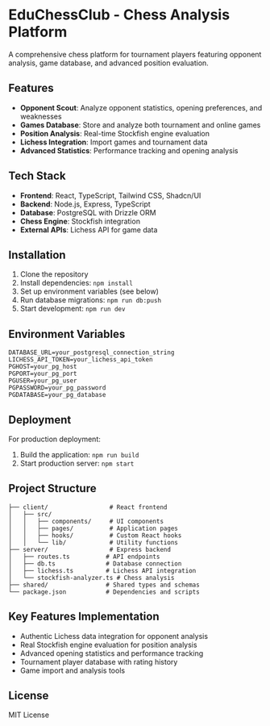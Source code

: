 # EduChessClub - Chess Analysis Platform

A comprehensive chess platform for tournament players featuring opponent analysis, game database, and advanced position evaluation.

## Features

- **Opponent Scout**: Analyze opponent statistics, opening preferences, and weaknesses
- **Games Database**: Store and analyze both tournament and online games
- **Position Analysis**: Real-time Stockfish engine evaluation
- **Lichess Integration**: Import games and tournament data
- **Advanced Statistics**: Performance tracking and opening analysis

## Tech Stack

- **Frontend**: React, TypeScript, Tailwind CSS, Shadcn/UI
- **Backend**: Node.js, Express, TypeScript
- **Database**: PostgreSQL with Drizzle ORM
- **Chess Engine**: Stockfish integration
- **External APIs**: Lichess API for game data

## Installation

1. Clone the repository
2. Install dependencies: `npm install`
3. Set up environment variables (see below)
4. Run database migrations: `npm run db:push`
5. Start development: `npm run dev`

## Environment Variables

```
DATABASE_URL=your_postgresql_connection_string
LICHESS_API_TOKEN=your_lichess_api_token
PGHOST=your_pg_host
PGPORT=your_pg_port
PGUSER=your_pg_user
PGPASSWORD=your_pg_password
PGDATABASE=your_pg_database
```

## Deployment

For production deployment:

1. Build the application: `npm run build`
2. Start production server: `npm start`

## Project Structure

```
├── client/                 # React frontend
│   ├── src/
│   │   ├── components/     # UI components
│   │   ├── pages/          # Application pages
│   │   ├── hooks/          # Custom React hooks
│   │   └── lib/            # Utility functions
├── server/                 # Express backend
│   ├── routes.ts          # API endpoints
│   ├── db.ts              # Database connection
│   ├── lichess.ts         # Lichess API integration
│   └── stockfish-analyzer.ts # Chess analysis
├── shared/                # Shared types and schemas
└── package.json           # Dependencies and scripts
```

## Key Features Implementation

- Authentic Lichess data integration for opponent analysis
- Real Stockfish engine evaluation for position analysis
- Advanced opening statistics and performance tracking
- Tournament player database with rating history
- Game import and analysis tools

## License

MIT License